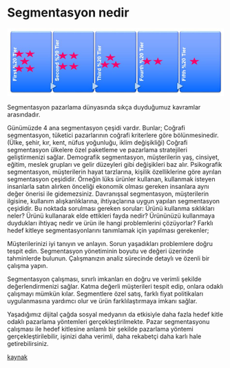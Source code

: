 # Segmentasyon nedir

![](img/segments.jpg)

Segmentasyon pazarlama dünyasında sıkça duyduğumuz kavramlar arasındadır.


Günümüzde 4 ana segmentasyon çeşidi vardır. Bunlar;
Coğrafi segmentasyon, tüketici pazarlarının coğrafi kriterlere göre bölünmesinedir. (Ülke, şehir, kır, kent, nüfus yoğunluğu, iklim değişikliği) Coğrafi segmentasyon ülkelere özel paketleme ve pazarlama stratejileri geliştirmenizi sağlar.
Demografik segmentasyon,  müşterilerin yaş, cinsiyet, eğitim, meslek grupları ve gelir düzeyleri gibi değişikleri baz alır.
Psikografik segmentasyon, müşterilerin hayat tarzlarına, kişilik özelliklerine göre ayrılan segmentasyon çeşididir. Örneğin lüks ürünler kullanan, kullanmak isteyen insanlarla satın alırken önceliği ekonomik olması gereken insanlara aynı değer önerisi ile gidemezsiniz.
Davranışsal segmentasyon, müşterilerin ilgisine, kullanım alışkanlıklarına, ihtiyaçlarına uygun yapılan segmentasyon çeşididir. Bu noktada sorulması gereken sorular:  Ürünü kullanma sıklıkları neler? Ürünü kullanarak elde ettikleri fayda nedir? Ürününüzü kullanmaya duydukları ihtiyaç nedir ve ürün ile hangi problemlerini çözüyorlar? 
Farklı hedef kitleye segmentasyonlarını tanımlamak için yapılması gerekenler;

Müşterilerinizi iyi tanıyın ve anlayın. 
Sorun yaşadıkları problemlere doğru tespit edin.
Segmentasyon yönetiminin boyutu ve değeri üzerinde tahminlerde bulunun.
Çalışmanızın analiz sürecinde detaylı ve özenli bir çalışma yapın.

Segmentasyon çalışması, sınırlı imkanları en doğru ve verimli şekilde değerlendirmenizi sağlar. Katma değerli müşterileri tespit edip, onlara odaklı çalışmayı mümkün kılar. Segmentlere özel satış, farklı fiyat politikaları uygulanmasına yardımcı olur ve ürün farklılaştırmaya imkanı sağlar.

Yaşadığımız dijital çağda sosyal medyanın da etkisiyle daha fazla hedef kitle odaklı pazarlama yöntemleri gerçekleştirilmekte. Pazar segmentasyonu çalışması ile hedef kitlesine anlamlı bir şekilde pazarlama yöntemi gerçekleştirilebilir, işinizi daha verimli, daha rekabetçi daha karlı hale getirebilirsiniz.

[kaynak](http://www.pazarlamasyon.com/pazarlama/pazar-segmentasyonu-nedir-nasil-yapilir/)
